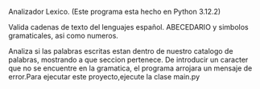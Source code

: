 Analizador Lexico.  (Este programa esta hecho en Python 3.12.2)

Valida cadenas de texto del lenguajes español. ABECEDARIO y simbolos gramaticales, asi como numeros.

Analiza si las palabras escritas estan dentro de nuestro catalogo de palabras, mostrando a que seccion pertenece.
De introducir un caracter que no se encuentre en la gramatica, el programa arrojara un mensaje de error.Para ejecutar este proyecto,ejecute la clase main.py
